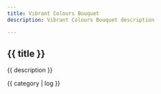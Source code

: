 ```yaml
---
title: Vibrant Colours Bouquet
description: Vibrant Colours Bouquet description

---
```


<article>
<div class="wrapper text-wrapper">
<h1>{{ title }}</h1>
<p>{{ description }}</p>
<p>{{ category | log }}</p>
</div>
</article>
